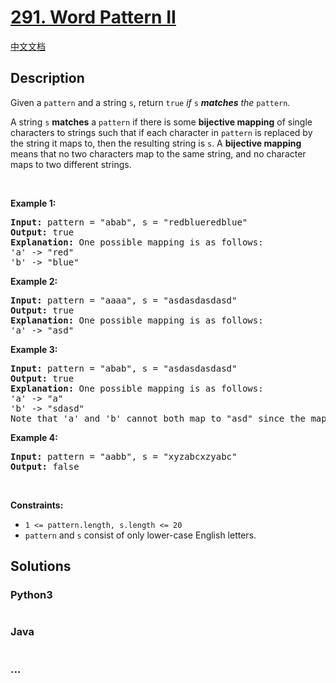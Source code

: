 # [291. Word Pattern II](https://leetcode.com/problems/word-pattern-ii)

[中文文档](/solution/0200-0299/0291.Word%20Pattern%20II/README.md)

## Description

<p>Given a <code>pattern</code> and a string <code>s</code>, return <code>true</code><em> if </em><code>s</code><em> <strong>matches</strong> the </em><code>pattern</code><em>.</em></p>

<p>A string <code>s</code> <b>matches</b> a <code>pattern</code> if there is some <strong>bijective mapping</strong> of single characters to strings such that if each character in <code>pattern</code> is replaced by the string it maps to, then the resulting string is <code>s</code>. A <strong>bijective mapping</strong> means that no two characters map to the same string, and no character maps to two different strings.</p>

<p>&nbsp;</p>
<p><strong>Example 1:</strong></p>

<pre>
<strong>Input:</strong> pattern = &quot;abab&quot;, s = &quot;redblueredblue&quot;
<strong>Output:</strong> true
<strong>Explanation:</strong> One possible mapping is as follows:
&#39;a&#39; -&gt; &quot;red&quot;
&#39;b&#39; -&gt; &quot;blue&quot;</pre>

<p><strong>Example 2:</strong></p>

<pre>
<strong>Input:</strong> pattern = &quot;aaaa&quot;, s = &quot;asdasdasdasd&quot;
<strong>Output:</strong> true
<strong>Explanation:</strong> One possible mapping is as follows:
&#39;a&#39; -&gt; &quot;asd&quot;
</pre>

<p><strong>Example 3:</strong></p>

<pre>
<strong>Input:</strong> pattern = &quot;abab&quot;, s = &quot;asdasdasdasd&quot;
<strong>Output:</strong> true
<strong>Explanation:</strong> One possible mapping is as follows:
&#39;a&#39; -&gt; &quot;a&quot;
&#39;b&#39; -&gt; &quot;sdasd&quot;
Note that &#39;a&#39; and &#39;b&#39; cannot both map to &quot;asd&quot; since the mapping is a bijection.
</pre>

<p><strong>Example 4:</strong></p>

<pre>
<strong>Input:</strong> pattern = &quot;aabb&quot;, s = &quot;xyzabcxzyabc&quot;
<strong>Output:</strong> false
</pre>

<p>&nbsp;</p>
<p><strong>Constraints:</strong></p>

<ul>
	<li><code>1 &lt;= pattern.length, s.length &lt;= 20</code></li>
	<li><code>pattern</code> and <code>s</code> consist of only lower-case English letters.</li>
</ul>


## Solutions

<!-- tabs:start -->

### **Python3**

```python

```

### **Java**

```java

```

### **...**

```

```

<!-- tabs:end -->
